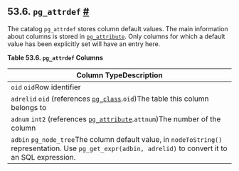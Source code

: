 ## 53.6. `pg_attrdef` [#](#CATALOG-PG-ATTRDEF)

The catalog `pg_attrdef` stores column default values. The main information about columns is stored in [`pg_attribute`](catalog-pg-attribute.html "53.7. pg_attribute"). Only columns for which a default value has been explicitly set will have an entry here.

**Table 53.6. `pg_attrdef` Columns**

| Column TypeDescription                                                                                                                                    |
| --------------------------------------------------------------------------------------------------------------------------------------------------------- |
| `oid` `oid`Row identifier                                                                                                                                 |
| `adrelid` `oid` (references [`pg_class`](catalog-pg-class.html "53.11. pg_class").`oid`)The table this column belongs to                                  |
| `adnum` `int2` (references [`pg_attribute`](catalog-pg-attribute.html "53.7. pg_attribute").`attnum`)The number of the column                             |
| `adbin` `pg_node_tree`The column default value, in `nodeToString()` representation. Use `pg_get_expr(adbin, adrelid)` to convert it to an SQL expression. |